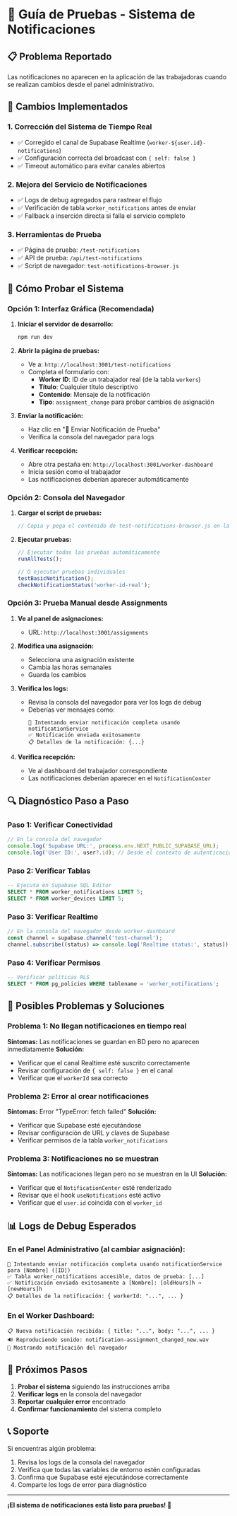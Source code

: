 # 🔔 Guía de Pruebas - Sistema de Notificaciones

## 📋 **Problema Reportado**

Las notificaciones no aparecen en la aplicación de las trabajadoras cuando se realizan cambios desde
el panel administrativo.

## 🔧 **Cambios Implementados**

### 1. **Corrección del Sistema de Tiempo Real**

- ✅ Corregido el canal de Supabase Realtime (`worker-${user.id}-notifications`)
- ✅ Configuración correcta del broadcast con `{ self: false }`
- ✅ Timeout automático para evitar canales abiertos

### 2. **Mejora del Servicio de Notificaciones**

- ✅ Logs de debug agregados para rastrear el flujo
- ✅ Verificación de tabla `worker_notifications` antes de enviar
- ✅ Fallback a inserción directa si falla el servicio completo

### 3. **Herramientas de Prueba**

- ✅ Página de prueba: `/test-notifications`
- ✅ API de prueba: `/api/test-notifications`
- ✅ Script de navegador: `test-notifications-browser.js`

## 🧪 **Cómo Probar el Sistema**

### **Opción 1: Interfaz Gráfica (Recomendada)**

1. **Iniciar el servidor de desarrollo:**

   ```bash
   npm run dev
   ```

2. **Abrir la página de pruebas:**
   - Ve a: `http://localhost:3001/test-notifications`
   - Completa el formulario con:
     - **Worker ID**: ID de un trabajador real (de la tabla `workers`)
     - **Título**: Cualquier título descriptivo
     - **Contenido**: Mensaje de la notificación
     - **Tipo**: `assignment_change` para probar cambios de asignación

3. **Enviar la notificación:**
   - Haz clic en "🚀 Enviar Notificación de Prueba"
   - Verifica la consola del navegador para logs

4. **Verificar recepción:**
   - Abre otra pestaña en: `http://localhost:3001/worker-dashboard`
   - Inicia sesión como el trabajador
   - Las notificaciones deberían aparecer automáticamente

### **Opción 2: Consola del Navegador**

1. **Cargar el script de pruebas:**

   ```javascript
   // Copia y pega el contenido de test-notifications-browser.js en la consola
   ```

2. **Ejecutar pruebas:**

   ```javascript
   // Ejecutar todas las pruebas automáticamente
   runAllTests();

   // O ejecutar pruebas individuales
   testBasicNotification();
   checkNotificationStatus('worker-id-real');
   ```

### **Opción 3: Prueba Manual desde Assignments**

1. **Ve al panel de asignaciones:**
   - URL: `http://localhost:3001/assignments`

2. **Modifica una asignación:**
   - Selecciona una asignación existente
   - Cambia las horas semanales
   - Guarda los cambios

3. **Verifica los logs:**
   - Revisa la consola del navegador para ver los logs de debug
   - Deberías ver mensajes como:
     ```
     🚀 Intentando enviar notificación completa usando notificationService
     ✅ Notificación enviada exitosamente
     📋 Detalles de la notificación: {...}
     ```

4. **Verifica recepción:**
   - Ve al dashboard del trabajador correspondiente
   - Las notificaciones deberían aparecer en el `NotificationCenter`

## 🔍 **Diagnóstico Paso a Paso**

### **Paso 1: Verificar Conectividad**

```javascript
// En la consola del navegador
console.log('Supabase URL:', process.env.NEXT_PUBLIC_SUPABASE_URL);
console.log('User ID:', user?.id); // Desde el contexto de autenticación
```

### **Paso 2: Verificar Tablas**

```sql
-- Ejecuta en Supabase SQL Editor
SELECT * FROM worker_notifications LIMIT 5;
SELECT * FROM worker_devices LIMIT 5;
```

### **Paso 3: Verificar Realtime**

```javascript
// En la consola del navegador desde worker-dashboard
const channel = supabase.channel('test-channel');
channel.subscribe((status) => console.log('Realtime status:', status));
```

### **Paso 4: Verificar Permisos**

```sql
-- Verificar políticas RLS
SELECT * FROM pg_policies WHERE tablename = 'worker_notifications';
```

## 🐛 **Posibles Problemas y Soluciones**

### **Problema 1: No llegan notificaciones en tiempo real**

**Síntomas:** Las notificaciones se guardan en BD pero no aparecen inmediatamente **Solución:**

- Verificar que el canal Realtime esté suscrito correctamente
- Revisar configuración de `{ self: false }` en el canal
- Verificar que el `workerId` sea correcto

### **Problema 2: Error al crear notificaciones**

**Síntomas:** Error "TypeError: fetch failed" **Solución:**

- Verificar que Supabase esté ejecutándose
- Revisar configuración de URL y claves de Supabase
- Verificar permisos de la tabla `worker_notifications`

### **Problema 3: Notificaciones no se muestran**

**Síntomas:** Las notificaciones llegan pero no se muestran en la UI **Solución:**

- Verificar que el `NotificationCenter` esté renderizado
- Revisar que el hook `useNotifications` esté activo
- Verificar que el `user.id` coincida con el `worker_id`

## 📊 **Logs de Debug Esperados**

### **En el Panel Administrativo (al cambiar asignación):**

```
🚀 Intentando enviar notificación completa usando notificationService para [Nombre] ([ID])
✅ Tabla worker_notifications accesible, datos de prueba: [...]
✅ Notificación enviada exitosamente a [Nombre]: [oldHours]h → [newHours]h
📋 Detalles de la notificación: { workerId: "...", ... }
```

### **En el Worker Dashboard:**

```
📋 Nueva notificación recibida: { title: "...", body: "...", ... }
🔊 Reproduciendo sonido: notification-assignment_changed_new.wav
🔔 Mostrando notificación del navegador
```

## 🚀 **Próximos Pasos**

1. **Probar el sistema** siguiendo las instrucciones arriba
2. **Verificar logs** en la consola del navegador
3. **Reportar cualquier error** encontrado
4. **Confirmar funcionamiento** del sistema completo

## 📞 **Soporte**

Si encuentras algún problema:

1. Revisa los logs de la consola del navegador
2. Verifica que todas las variables de entorno estén configuradas
3. Confirma que Supabase esté ejecutándose correctamente
4. Comparte los logs de error para diagnóstico

---

**¡El sistema de notificaciones está listo para pruebas! 🚀**
